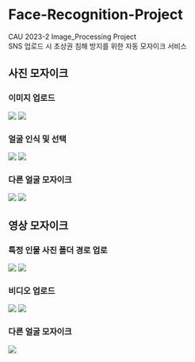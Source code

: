 # Face-Recognition-Project
CAU 2023-2 Image_Processing Project<br>
SNS 업로드 시 초상권 침해 방지를 위한 자동 모자이크 서비스

<h2>사진 모자이크</h2>
<h3>이미지 업로드</h3>
<img src=https://github.com/DooHongKm/Face_Mosaic_Project/assets/127850414/c5ac4d40-0b96-4ec5-852c-df54215a334a>
<img src=https://github.com/DooHongKm/Face_Mosaic_Project/assets/127850414/6458191b-d11b-4c7b-9943-3e6965de304e>
<h3>얼굴 인식 및 선택</h3>
<img src=https://github.com/DooHongKm/Face_Mosaic_Project/assets/127850414/83aa0ba4-43b8-4f82-aa93-8201b847a4d9>
<img src=https://github.com/DooHongKm/Face_Mosaic_Project/assets/127850414/97fa539f-29ce-428b-8d6a-9e3149983a68>
<h3>다른 얼굴 모자이크</h3>
<img src=https://github.com/DooHongKm/Face_Mosaic_Project/assets/127850414/ca5ed346-932d-4fe0-849a-4e508d7fa74d>
<img src=https://github.com/DooHongKm/Face_Mosaic_Project/assets/127850414/355da9c6-b20f-40c9-8cf1-b43d817bd20b>
<h2>영상 모자이크</h2></h2>
<h3>특정 인물 사진 폴더 경로 업로</h3>
<img src=https://github.com/DooHongKm/Face_Mosaic_Project/assets/127850414/dbc391f7-7a3c-4e02-9cf1-6bb4127aa024>
<img src=https://github.com/DooHongKm/Face_Mosaic_Project/assets/127850414/c2bd762b-fed3-45f6-b241-47b93fdd52f2>
<h3>비디오 업로드</h3>
<img src=https://github.com/DooHongKm/Face_Mosaic_Project/assets/127850414/03aa4670-20d2-4fd6-a689-db21c4c52ffb>
<img src=https://github.com/DooHongKm/Face_Mosaic_Project/assets/127850414/56d6397e-e977-40e8-9e58-7f756398869d>
<h3>다른 얼굴 모자이크</h3>
<img src=https://github.com/DooHongKm/Face_Mosaic_Project/assets/127850414/c934dbb6-460a-4274-8422-d7cbffe7c38f>
